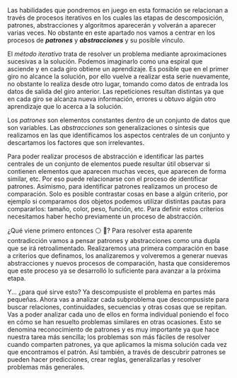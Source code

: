 Las habilidades que pondremos en juego en esta formación se relacionan a través de procesos iterativos en los cuales las etapas de descomposición, patrones, abstracciones y algoritmos aparecerán y volverán a aparecer varias veces. No obstante en este apartado nos vamos a centrar en los procesos de _**patrones**_ y _**abstracciones**_ y su posible vínculo.

El _método iterativo_ trata de resolver un problema mediante aproximaciones sucesivas a la solución. Podemos imaginarlo como una espiral que asciende y en cada giro obtiene un aprendizaje. Es posible que en el primer giro no alcance la solución, por ello vuelve a realizar esta serie nuevamente, no obstante lo realiza desde otro lugar, tomando como datos de entrada los datos de salida del giro anterior. Las repeticiones resultan distintas ya que en cada giro se alcanza nueva información, errores u obtuvo algún otro aprendizaje que lo acerca a la solución.

Los _patrones_ son elementos constantes dentro de un conjunto de datos que son variables. Las _abstracciones_ son generalizaciones o síntesis que realizamos en las que identificamos los aspectos centrales de un conjunto y descartamos los factores que son irrelevantes.

Para poder realizar procesos de abstracción e identificar las partes centrales de un conjunto de elementos puede resultar útil observar si contienen elementos que aparecen muchas veces, que aparecen de forma similar, etc. Por eso puede relacionarse con el proceso de identificar patrones.  Asimismo, para identificar patrones realizamos un proceso de comparación. Solo es posible contrastar cosas en base a algún criterio, por ejemplo si comparamos dos objetos podemos utilizar distintas pautas para compararlos: tamaño, color, peso, función, etc. Para definir estos criterios necesitamos haber hecho previamente un proceso de abstracción.

¿Qué viene primero entonces :white_circle: :rooster:? Para resolver esta aparente contradicción vamos a pensar patrones y abstracciones como una dupla que se irá retroalimentado. Realizaremos una primera comparación en base a criterios que definamos, los analizaremos y volveremos a generar nuevas abstracciones y nuevos procesos de comparación, hasta que consideremos que este proceso ya se desarrolló lo suficiente para avanzar a la próxima etapa.

Y... ¿para qué sirve esto? Ya descompusiste el problema en partes más pequeñas. Ahora vas a analizar cada subproblema que descompusiste para buscar relaciones, continuidades, secuencias y otras cosas que se repitan. Vas a poder analizar cada uno de ellos en forma individual poniendo el foco en cómo se han resuelto problemas similares en otras ocasiones. Esto se denomina reconocimiento de patrones y es muy importante ya que hace nuestra tarea más sencilla; los problemas son más fáciles de resolver cuando comparten patrones, ya que aplicamos la misma solución cada vez que encontramos el patrón. Así también, a través de descubrir patrones se pueden hacer predicciones, crear reglas, generalizarlas y resolver problemas más generales.
